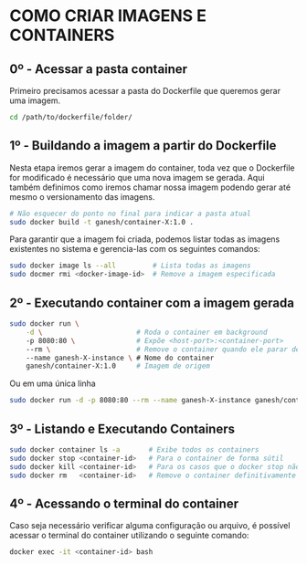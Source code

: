 # COMO CRIAR IMAGENS E CONTAINERS

## 0º - Acessar a pasta container

Primeiro precisamos acessar a pasta do Dockerfile que queremos gerar uma imagem.

```bash
cd /path/to/dockerfile/folder/
```

## 1º - Buildando a imagem a partir do Dockerfile

Nesta etapa iremos gerar a imagem do container, toda vez que o Dockerfile for modificado é necessário que uma nova imagem se gerada. Aqui também definimos como iremos chamar nossa imagem podendo gerar até mesmo o versionamento das imagens.

```bash
# Não esquecer do ponto no final para indicar a pasta atual
sudo docker build -t ganesh/container-X:1.0 . 
```

Para garantir que a imagem foi criada, podemos listar todas as imagens existentes no sistema e gerencia-las com os seguintes comandos:

```bash
sudo docker image ls --all         # Lista todas as imagens
sudo docmer rmi <docker-image-id>  # Remove a imagem especificada
```

## 2º - Executando container com a imagem gerada

```bash
sudo docker run \
    -d \                       # Roda o container em background
    -p 8080:80 \               # Expõe <host-port>:<container-port> 
    --rm \                     # Remove o container quando ele parar de executar
    --name ganesh-X-instance \ # Nome do container
    ganesh/container-X:1.0     # Imagem de origem
```

Ou em uma única linha

```bash
sudo docker run -d -p 8080:80 --rm --name ganesh-X-instance ganesh/container-X:1.0
```

## 3º - Listando e Executando Containers

```bash
sudo docker container ls -a       # Exibe todos os containers 
sudo docker stop <container-id>   # Para o container de forma sútil
sudo docker kill <container-id>   # Para os casos que o docker stop não funcionam
sudo docker rm   <container-id>   # Remove o container definitivamente
```

## 4º - Acessando o terminal do container

Caso seja necessário verificar alguma configuração ou arquivo, é possível acessar o terminal do container utilizando o seguinte comando:

```bash
docker exec -it <container-id> bash
```
